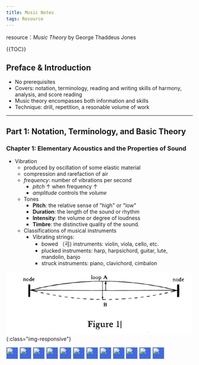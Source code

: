 ```yaml
---
title: Music Notes
tags: Resource
---
```


resource：*Music Theory* by George Thaddeus Jones  
<!--more-->

{{TOC}}
## Preface & Introduction

- No prerequisites
- Covers: notation, terminology, reading and writing skills of harmony, analysis, and score reading
- Music theory encompasses both information and skills 
- Technique: drill, repetition, a resonable volume of work


---

## Part 1: Notation, Terminology, and Basic Theory
### Chapter 1: Elementary Acoustics and the Properties of Sound

- Vibration
	- produced by oscillation of some elastic material
	- compression and rarefaction of air
	- *frequency*: number of vibrations per second
		- *pitch* $\uparrow$ when frequency  $\uparrow$
		- *amplitude* controls the *volume*
	- Tones 
		- **Pitch**: the relative sense of "high" or "low"
		- **Duration**: the length of the sound or rhythm
		- **Intensity**: the volume or degree of loudness
		- **Timbre**: the distinctive quality of the sound.
	- Classifications of musical instruments
		- Vibrating strings:
			- bowed （弓) instruments: violin, viola, cello, etc.
			- plucked instruments: harp, harpsichord, guitar, lute, mandolin, banjo
			- struck instruments: piano, clavichord, cimbalon 

![Figure1](music/Figure1.jpg){:class="img-responsive"}

<!-- AddToAny BEGIN -->
<div>
<a href="https://www.addtoany.com/share#url=https%3A%2F%2Fantinita.github.io%2F&amp;title=" target="_blank"><img src="https://static.addtoany.com/buttons/a2a.svg" width="32" height="32" style="background-color:royalblue"></a>
<a href="https://www.addtoany.com/add_to/facebook?linkurl=https%3A%2F%2Fantinita.github.io%2F&amp;linkname=" target="_blank"><img src="https://static.addtoany.com/buttons/facebook.svg" width="32" height="32" style="background-color:royalblue"></a>
<a href="https://www.addtoany.com/add_to/twitter?linkurl=https%3A%2F%2Fantinita.github.io%2F&amp;linkname=" target="_blank"><img src="https://static.addtoany.com/buttons/twitter.svg" width="32" height="32" style="background-color:royalblue"></a>
<a href="https://www.addtoany.com/add_to/email?linkurl=https%3A%2F%2Fantinita.github.io%2F&amp;linkname=" target="_blank"><img src="https://static.addtoany.com/buttons/email.svg" width="32" height="32" style="background-color:royalblue"></a>
<a href="https://www.addtoany.com/add_to/telegram?linkurl=https%3A%2F%2Fantinita.github.io%2F&amp;linkname=" target="_blank"><img src="https://static.addtoany.com/buttons/telegram.svg" width="32" height="32" style="background-color:royalblue"></a>
<a href="https://www.addtoany.com/add_to/citeulike?linkurl=https%3A%2F%2Fantinita.github.io%2F&amp;linkname=" target="_blank"><img src="https://static.addtoany.com/buttons/citeulike.svg" width="32" height="32" style="background-color:royalblue"></a>
<a href="https://www.addtoany.com/add_to/line?linkurl=https%3A%2F%2Fantinita.github.io%2F&amp;linkname=" target="_blank"><img src="https://static.addtoany.com/buttons/line.svg" width="32" height="32" style="background-color:royalblue"></a>
<a href="https://www.addtoany.com/add_to/printfriendly?linkurl=https%3A%2F%2Fantinita.github.io%2F&amp;linkname=" target="_blank"><img src="https://static.addtoany.com/buttons/printfriendly.svg" width="32" height="32" style="background-color:royalblue"></a>
<a href="https://www.addtoany.com/add_to/sina_weibo?linkurl=https%3A%2F%2Fantinita.github.io%2F&amp;linkname=" target="_blank"><img src="https://static.addtoany.com/buttons/sina_weibo.svg" width="32" height="32" style="background-color:royalblue"></a>
<a href="https://www.addtoany.com/add_to/copy_link?linkurl=https%3A%2F%2Fantinita.github.io%2F&amp;linkname=" target="_blank"><img src="https://static.addtoany.com/buttons/link.svg" width="32" height="32" style="background-color:royalblue"></a>
<a href="https://www.addtoany.com/add_to/google_gmail?linkurl=https%3A%2F%2Fantinita.github.io%2F&amp;linkname=" target="_blank"><img src="https://static.addtoany.com/buttons/gmail.svg" width="32" height="32" style="background-color:royalblue"></a>
<a href="https://www.addtoany.com/add_to/reddit?linkurl=https%3A%2F%2Fantinita.github.io%2F&amp;linkname=" target="_blank"><img src="https://static.addtoany.com/buttons/reddit.svg" width="32" height="32" style="background-color:royalblue"></a>
</div>
<!-- AddToAny END -->
 